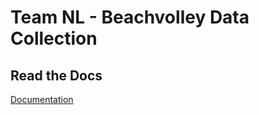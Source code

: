# Team NL - Beachvolley Data Collection

## Read the Docs
<a target="_blank" href="https://iot.dev.hihva.nl/2022-2023-sep-jan/group-project/team-nl-beachvolley-data-collection/">Documentation</a>

<!-- 
## Getting started

Steps to getting the flutter project running

|#|Description|
|-|-|
|1|Chose a destination where you would like the project folder to be. Navigate to the place in your terminal |
|2|Run the command: ```git clone "https://gitlab.fdmci.hva.nl/IoT/2022-2023-sep-jan/group-project/team-nl-beachvolley-data-collection.git"```|
|3|When the project is cloned you can open it in the IDE of your choice. In this exmaple we will use Android studio|
|4|[Download](https://developer.android.com/studio) and install Android studio. You can click thru the Android studio install wizard without changing anything|
|5|[Download](https://docs.flutter.dev/get-started/install) Flutter. Follow all the steps provided on the [website](https://docs.flutter.dev/get-started/install) of flutter to install it|
|6|Open the /src/flutter/app folder in the cloned project in android studio|
|7|Make sure you installed the flutter plugin in Android studio. You can do this by going to File > Settings > Plugins and search for flutter in the plugins. You can install the flutter plugin. If needed restart your Android Studio|
|8|Chose which device you want to run the app in. This can be on an emulator or in the web|
|9|Now you are ready to click the green start button. The app will start up in chosen device or browser|
## Add your files

- [ ] [Create](https://docs.gitlab.com/ee/user/project/repository/web_editor.html#create-a-file) or [upload](https://docs.gitlab.com/ee/user/project/repository/web_editor.html#upload-a-file) files
- [ ] [Add files using the command line](https://docs.gitlab.com/ee/gitlab-basics/add-file.html#add-a-file-using-the-command-line) or push an existing Git repository with the following command:

```
cd existing_repo
git remote add origin https://gitlab.fdmci.hva.nl/IoT/2022-2023-sep-jan/group-project/team-nl-beachvolley-data-collection.git
git branch -M main
git push -uf origin main
```

## Integrate with your tools

- [ ] [Set up project integrations](https://gitlab.fdmci.hva.nl/IoT/2022-2023-sep-jan/group-project/team-nl-beachvolley-data-collection/-/settings/integrations)

## Collaborate with your team

- [ ] [Invite team members and collaborators](https://docs.gitlab.com/ee/user/project/members/)
- [ ] [Create a new merge request](https://docs.gitlab.com/ee/user/project/merge_requests/creating_merge_requests.html)
- [ ] [Automatically close issues from merge requests](https://docs.gitlab.com/ee/user/project/issues/managing_issues.html#closing-issues-automatically)
- [ ] [Enable merge request approvals](https://docs.gitlab.com/ee/user/project/merge_requests/approvals/)
- [ ] [Automatically merge when pipeline succeeds](https://docs.gitlab.com/ee/user/project/merge_requests/merge_when_pipeline_succeeds.html)

## Test and Deploy

Use the built-in continuous integration in GitLab.

- [ ] [Get started with GitLab CI/CD](https://docs.gitlab.com/ee/ci/quick_start/index.html)
- [ ] [Analyze your code for known vulnerabilities with Static Application Security Testing(SAST)](https://docs.gitlab.com/ee/user/application_security/sast/)
- [ ] [Deploy to Kubernetes, Amazon EC2, or Amazon ECS using Auto Deploy](https://docs.gitlab.com/ee/topics/autodevops/requirements.html)
- [ ] [Use pull-based deployments for improved Kubernetes management](https://docs.gitlab.com/ee/user/clusters/agent/)
- [ ] [Set up protected environments](https://docs.gitlab.com/ee/ci/environments/protected_environments.html)

*** -->
